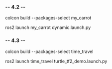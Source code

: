 ### -- 4.2 --

colcon build --packages-select my_carrot 

ros2 launch my_carrot dynamic.launch.py

### -- 4.3 --

colcon build --packages-select time_travel

ros2 launch time_travel turtle_tf2_demo.launch.py
